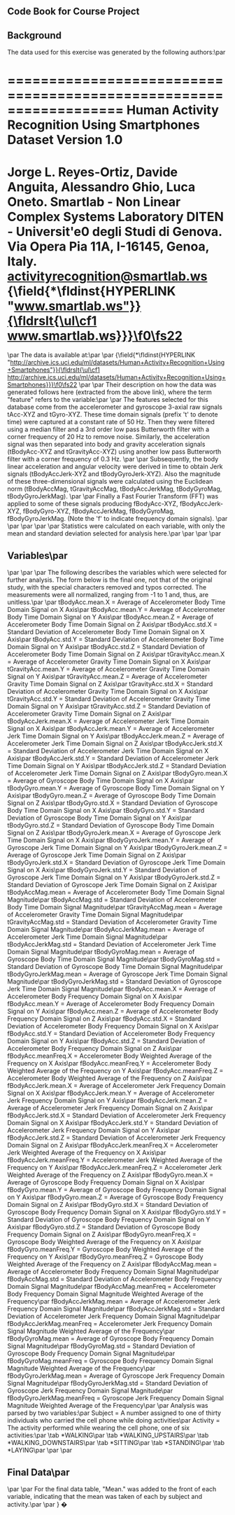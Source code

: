 ## Code Book for Course Project

## Background
  
The data used for this exercise was generated by the following authors:\par

==================================================================
Human Activity Recognition Using Smartphones Dataset
Version 1.0
==================================================================
Jorge L. Reyes-Ortiz, Davide Anguita, Alessandro Ghio, Luca Oneto.
Smartlab - Non Linear Complex Systems Laboratory
DITEN - Universit\'e0 degli Studi di Genova.
Via Opera Pia 11A, I-16145, Genoa, Italy.
activityrecognition@smartlab.ws\
{\field{\*\fldinst{HYPERLINK "www.smartlab.ws"}}{\fldrslt{\ul\cf1 www.smartlab.ws}}}\f0\fs22
==================================================================
\par
The data is available at:\par
\par
{\field{\*\fldinst{HYPERLINK "http://archive.ics.uci.edu/ml/datasets/Human+Activity+Recognition+Using+Smartphones"}}{\fldrslt{\ul\cf1 http://archive.ics.uci.edu/ml/datasets/Human+Activity+Recognition+Using+Smartphones}}}\f0\fs22  \par
\par
Their description on how the data was generated follows here (extracted from the above link), where the term "feature" refers to the variable:\par
\par
The features selected for this database come from the accelerometer and gyroscope 3-axial raw signals tAcc-XYZ and tGyro-XYZ. These time domain signals (prefix 't' to denote time) were captured at a constant rate of 50 Hz. Then they were filtered using a median filter and a 3rd order low pass Butterworth filter with a corner frequency of 20 Hz to remove noise. Similarly, the acceleration signal was then separated into body and gravity acceleration signals (tBodyAcc-XYZ and tGravityAcc-XYZ) using another low pass Butterworth filter with a corner frequency of 0.3 Hz. \par
\par
Subsequently, the body linear acceleration and angular velocity were derived in time to obtain Jerk signals (tBodyAccJerk-XYZ and tBodyGyroJerk-XYZ). Also the magnitude of these three-dimensional signals were calculated using the Euclidean norm (tBodyAccMag, tGravityAccMag, tBodyAccJerkMag, tBodyGyroMag, tBodyGyroJerkMag). \par
\par
Finally a Fast Fourier Transform (FFT) was applied to some of these signals producing fBodyAcc-XYZ, fBodyAccJerk-XYZ, fBodyGyro-XYZ, fBodyAccJerkMag, fBodyGyroMag, fBodyGyroJerkMag. (Note the 'f' to indicate frequency domain signals). \par
\par
\par
\par
\par
Statistics were calculated on each variable, with only the mean and standard deviation selected for analysis here.\par
\par
\par
\par
## Variables\par
\par
\par
\par
The following describes the variables which were selected for further analysis.  The form below is the final one, not that of the original study, with the special characters removed and typos corrected.  The measurements were all normalized, ranging from -1 to 1 and, thus, are unitless.\par
\par
tBodyAcc.mean.X = Average of Accelerometer Body Time Domain Signal on X Axis\par
tBodyAcc.mean.Y = Average of Accelerometer Body Time Domain Signal on Y Axis\par
tBodyAcc.mean.Z = Average of Accelerometer Body Time Domain Signal on Z Axis\par
tBodyAcc.std.X = Standard Deviation of Accelerometer Body Time Domain Signal on X Axis\par
tBodyAcc.std.Y = Standard Deviation of Accelerometer Body Time Domain Signal on Y Axis\par
tBodyAcc.std.Z = Standard Deviation of Accelerometer Body Time Domain Signal on Z Axis\par
tGravityAcc.mean.X = Average of Accelerometer Gravity Time Domain Signal on X Axis\par
tGravityAcc.mean.Y = Average of Accelerometer Gravity Time Domain Signal on Y Axis\par
tGravityAcc.mean.Z = Average of Accelerometer Gravity Time Domain Signal on Z Axis\par
tGravityAcc.std.X = Standard Deviation of Accelerometer Gravity Time Domain Signal on X Axis\par
tGravityAcc.std.Y = Standard Deviation of Accelerometer Gravity Time Domain Signal on Y Axis\par
tGravityAcc.std.Z = Standard Deviation of Accelerometer Gravity Time Domain Signal on Z Axis\par
tBodyAccJerk.mean.X = Average of Accelerometer Jerk Time Domain Signal on X Axis\par
tBodyAccJerk.mean.Y = Average of Accelerometer Jerk Time Domain Signal on Y Axis\par
tBodyAccJerk.mean.Z = Average of Accelerometer Jerk Time Domain Signal on Z Axis\par
tBodyAccJerk.std.X = Standard Deviation of Accelerometer Jerk Time Domain Signal on X Axis\par
tBodyAccJerk.std.Y = Standard Deviation of Accelerometer Jerk Time Domain Signal on Y Axis\par
tBodyAccJerk.std.Z = Standard Deviation of Accelerometer Jerk Time Domain Signal on Z Axis\par
tBodyGyro.mean.X = Average of Gyroscope Body Time Domain Signal on X Axis\par
tBodyGyro.mean.Y = Average of Gyroscope Body Time Domain Signal on Y Axis\par
tBodyGyro.mean.Z = Average of Gyroscope Body Time Domain Signal on Z Axis\par
tBodyGyro.std.X = Standard Deviation of Gyroscope Body Time Domain Signal on X Axis\par
tBodyGyro.std.Y = Standard Deviation of Gyroscope Body Time Domain Signal on Y Axis\par
tBodyGyro.std.Z = Standard Deviation of Gyroscope Body Time Domain Signal on Z Axis\par
tBodyGyroJerk.mean.X = Average of Gyroscope Jerk Time Domain Signal on X Axis\par
tBodyGyroJerk.mean.Y = Average of Gyroscope Jerk Time Domain Signal on Y Axis\par
tBodyGyroJerk.mean.Z = Average of Gyroscope Jerk Time Domain Signal on Z Axis\par
tBodyGyroJerk.std.X = Standard Deviation of Gyroscope Jerk Time Domain Signal on X Axis\par
tBodyGyroJerk.std.Y = Standard Deviation of Gyroscope Jerk Time Domain Signal on Y Axis\par
tBodyGyroJerk.std.Z = Standard Deviation of Gyroscope Jerk Time Domain Signal on Z Axis\par
tBodyAccMag.mean = Average of Accelerometer Body Time Domain Signal Magnitude\par
tBodyAccMag.std = Standard Deviation of Accelerometer Body Time Domain Signal Magnitude\par
tGravityAccMag.mean = Average of Accelerometer Gravity Time Domain Signal Magnitude\par
tGravityAccMag.std = Standard Deviation of Accelerometer Gravity Time Domain Signal Magnitude\par
tBodyAccJerkMag.mean = Average of Accelerometer Jerk Time Domain Signal Magnitude\par
tBodyAccJerkMag.std = Standard Deviation of Accelerometer Jerk Time Domain Signal Magnitude\par
tBodyGyroMag.mean = Average of Gyroscope Body Time Domain Signal Magnitude\par
tBodyGyroMag.std = Standard Deviation of Gyroscope Body Time Domain Signal Magnitude\par
tBodyGyroJerkMag.mean = Average of Gyroscope Jerk Time Domain Signal Magnitude\par
tBodyGyroJerkMag.std = Standard Deviation of Gyroscope Jerk Time Domain Signal Magnitude\par
fBodyAcc.mean.X = Average of Accelerometer Body Frequency Domain Signal on X Axis\par
fBodyAcc.mean.Y = Average of Accelerometer Body Frequency Domain Signal on Y Axis\par
fBodyAcc.mean.Z = Average of Accelerometer Body Frequency Domain Signal on Z Axis\par
fBodyAcc.std.X = Standard Deviation of Accelerometer Body Frequency Domain Signal on X Axis\par
fBodyAcc.std.Y = Standard Deviation of Accelerometer Body Frequency Domain Signal on Y Axis\par
fBodyAcc.std.Z = Standard Deviation of Accelerometer Body Frequency Domain Signal on Z Axis\par
fBodyAcc.meanFreq.X = Accelerometer Body Weighted Average of the Frequency on X Axis\par
fBodyAcc.meanFreq.Y = Accelerometer Body Weighted Average of the Frequency on Y Axis\par
fBodyAcc.meanFreq.Z = Accelerometer Body Weighted Average of the Frequency on Z Axis\par
fBodyAccJerk.mean.X = Average of Accelerometer Jerk Frequency Domain Signal on X Axis\par
fBodyAccJerk.mean.Y = Average of Accelerometer Jerk Frequency Domain Signal on Y Axis\par
fBodyAccJerk.mean.Z = Average of Accelerometer Jerk Frequency Domain Signal on Z Axis\par
fBodyAccJerk.std.X = Standard Deviation of Accelerometer Jerk Frequency Domain Signal on X Axis\par
fBodyAccJerk.std.Y = Standard Deviation of Accelerometer Jerk Frequency Domain Signal on Y Axis\par
fBodyAccJerk.std.Z = Standard Deviation of Accelerometer Jerk Frequency Domain Signal on Z Axis\par
fBodyAccJerk.meanFreq.X = Accelerometer Jerk Weighted Average of the Frequency on X Axis\par
fBodyAccJerk.meanFreq.Y = Accelerometer Jerk Weighted Average of the Frequency on Y Axis\par
fBodyAccJerk.meanFreq.Z = Accelerometer Jerk Weighted Average of the Frequency on Z Axis\par
fBodyGyro.mean.X = Average of Gyroscope Body Frequency Domain Signal on X Axis\par
fBodyGyro.mean.Y = Average of Gyroscope Body Frequency Domain Signal on Y Axis\par
fBodyGyro.mean.Z = Average of Gyroscope Body Frequency Domain Signal on Z Axis\par
fBodyGyro.std.X = Standard Deviation of Gyroscope Body Frequency Domain Signal on X Axis\par
fBodyGyro.std.Y = Standard Deviation of Gyroscope Body Frequency Domain Signal on Y Axis\par
fBodyGyro.std.Z = Standard Deviation of Gyroscope Body Frequency Domain Signal on Z Axis\par
fBodyGyro.meanFreq.X = Gyroscope Body Weighted Average of the Frequency on X Axis\par
fBodyGyro.meanFreq.Y = Gyroscope Body Weighted Average of the Frequency on Y Axis\par
fBodyGyro.meanFreq.Z = Gyroscope Body Weighted Average of the Frequency on Z Axis\par
fBodyAccMag.mean = Average of Accelerometer Body Frequency Domain Signal Magnitude\par
fBodyAccMag.std = Standard Deviation of Accelerometer Body Frequency Domain Signal Magnitude\par
fBodyAccMag.meanFreq = Accelerometer Body Frequency Domain Signal Magnitude Weighted Average of the Frequency\par
fBodyAccJerkMag.mean = Average of Accelerometer Jerk Frequency Domain Signal Magnitude\par
fBodyAccJerkMag.std = Standard Deviation of Accelerometer Jerk Frequency Domain Signal Magnitude\par
fBodyAccJerkMag.meanFreq = Accelerometer Jerk Frequency Domain Signal Magnitude Weighted Average of the Frequency\par
fBodyGyroMag.mean = Average of Gyroscope Body Frequency Domain Signal Magnitude\par
fBodyGyroMag.std = Standard Deviation of Gyroscope Body Frequency Domain Signal Magnitude\par
fBodyGyroMag.meanFreq = Gyroscope Body Frequency Domain Signal Magnitude Weighted Average of the Frequency\par
fBodyGyroJerkMag.mean = Average of Gyroscope Jerk Frequency Domain Signal Magnitude\par
fBodyGyroJerkMag.std = Standard Deviation of Gyroscope Jerk Frequency Domain Signal Magnitude\par
fBodyGyroJerkMag.meanFreq = Gyroscope Jerk Frequency Domain Signal Magnitude Weighted Average of the Frequency\par
\par
Analysis was parsed by two variables:\par
Subject = A number assigned to one of thirty individuals who carried the cell phone while doing activities\par
Activity = The activity performed while wearing the cell phone, one of six activities:\par
\tab *WALKING\par
\tab *WALKING_UPSTAIRS\par
\tab *WALKING_DOWNSTAIRS\par
\tab *SITTING\par
\tab *STANDING\par
\tab *LAYING\par
\par
\par
##  Final Data\par
\par
\par
For the final data table, "Mean." was added to the front of each variable, indicating that the mean was taken of each by subject and activity.\par
\par
}
�
